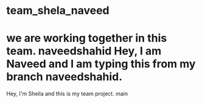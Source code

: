 # team_shela_naveed

we are working together in this team.
 naveedshahid
Hey, I am Naveed and I am typing this from my branch naveedshahid.
=======

Hey, I'm Sheila and this is my team project.
 main
